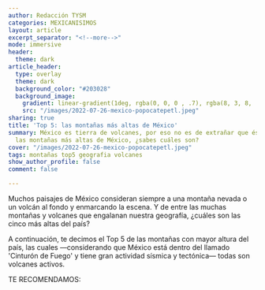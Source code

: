 ```yaml
---
author: Redacción TYSM
categories: MEXICANISIMOS
layout: article
excerpt_separator: "<!--more-->"
mode: immersive
header:
  theme: dark
article_header:
  type: overlay
  theme: dark
  background_color: "#203028"
  background_image:
    gradient: linear-gradient(1deg, rgba(0, 0, 0 , .7), rgba(8, 3, 8, .9))
    src: "/images/2022-07-26-mexico-popocatepetl.jpeg"
sharing: true
title: 'Top 5: las montañas más altas de México'
summary: México es tierra de volcanes, por eso no es de extrañar que éstos sean también
  las montañas más altas de México, ¿sabes cuáles son?
cover: "/images/2022-07-26-mexico-popocatepetl.jpeg"
tags: montañas top5 geografia volcanes
show_author_profile: false
comment: false

---
```

Muchos paisajes de México consideran siempre a una montaña nevada o un volcán al fondo y enmarcando la escena. Y de entre las muchas montañas y volcanes que engalanan nuestra geografía, ¿cuáles son las cinco más altas del país?

A continuación, te decimos el Top 5 de las montañas con mayor altura del país, las cuales —considerando que México está dentro del llamado 'Cinturón de Fuego' y tiene gran actividad sísmica y tectónica— todas son volcanes activos.

TE RECOMENDAMOS: